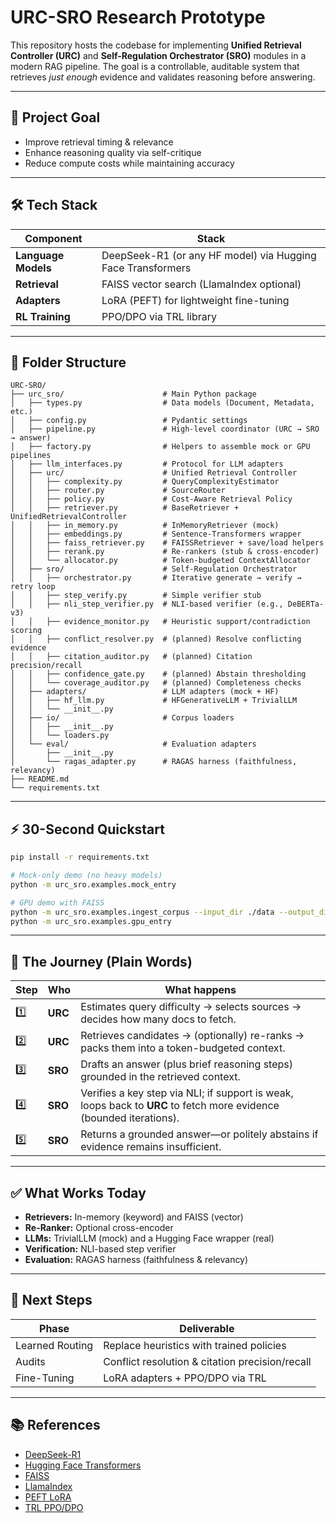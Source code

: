 # URC-SRO Research Prototype

This repository hosts the codebase for implementing **Unified Retrieval Controller (URC)** and **Self-Regulation Orchestrator (SRO)** modules in a modern RAG pipeline.
The goal is a controllable, auditable system that retrieves *just enough* evidence and validates reasoning before answering.

---

## 📌 Project Goal

* Improve retrieval timing & relevance
* Enhance reasoning quality via self-critique
* Reduce compute costs while maintaining accuracy

---

## 🛠 Tech Stack

| **Component**       | **Stack**                                                   |
| ------------------- | ----------------------------------------------------------- |
| **Language Models** | DeepSeek-R1 (or any HF model) via Hugging Face Transformers |
| **Retrieval**       | FAISS vector search (LlamaIndex optional)                   |
| **Adapters**        | LoRA (PEFT) for lightweight fine-tuning                     |
| **RL Training**     | PPO/DPO via TRL library                                     |

---

## 📂 Folder Structure

```
URC-SRO/
├── urc_sro/                      # Main Python package
│   ├── types.py                  # Data models (Document, Metadata, etc.)
│   ├── config.py                 # Pydantic settings
│   ├── pipeline.py               # High-level coordinator (URC → SRO → answer)
│   ├── factory.py                # Helpers to assemble mock or GPU pipelines
│   ├── llm_interfaces.py         # Protocol for LLM adapters
│   ├── urc/                      # Unified Retrieval Controller
│   │   ├── complexity.py         # QueryComplexityEstimator
│   │   ├── router.py             # SourceRouter
│   │   ├── policy.py             # Cost-Aware Retrieval Policy
│   │   ├── retriever.py          # BaseRetriever + UnifiedRetrievalController
│   │   ├── in_memory.py          # InMemoryRetriever (mock)
│   │   ├── embeddings.py         # Sentence-Transformers wrapper
│   │   ├── faiss_retriever.py    # FAISSRetriever + save/load helpers
│   │   ├── rerank.py             # Re-rankers (stub & cross-encoder)
│   │   └── allocator.py          # Token-budgeted ContextAllocator
│   ├── sro/                      # Self-Regulation Orchestrator
│   │   ├── orchestrator.py       # Iterative generate → verify → retry loop
│   │   ├── step_verify.py        # Simple verifier stub
│   │   ├── nli_step_verifier.py  # NLI-based verifier (e.g., DeBERTa-v3)
│   │   ├── evidence_monitor.py   # Heuristic support/contradiction scoring
│   │   ├── conflict_resolver.py  # (planned) Resolve conflicting evidence
│   │   ├── citation_auditor.py   # (planned) Citation precision/recall
│   │   ├── confidence_gate.py    # (planned) Abstain thresholding
│   │   └── coverage_auditor.py   # (planned) Completeness checks
│   ├── adapters/                 # LLM adapters (mock + HF)
│   │   ├── hf_llm.py             # HFGenerativeLLM + TrivialLLM
│   │   └── __init__.py
│   ├── io/                       # Corpus loaders
│   │   ├── __init__.py
│   │   └── loaders.py
│   └── eval/                     # Evaluation adapters
│       ├── __init__.py
│       └── ragas_adapter.py      # RAGAS harness (faithfulness, relevancy)
├── README.md
└── requirements.txt
```

---

## ⚡ 30-Second Quickstart

```bash
pip install -r requirements.txt

# Mock-only demo (no heavy models)
python -m urc_sro.examples.mock_entry

# GPU demo with FAISS
python -m urc_sro.examples.ingest_corpus --input_dir ./data --output_dir ./faiss_store
python -m urc_sro.examples.gpu_entry
```

---

## 🧭 The Journey (Plain Words)

| **Step** | **Who** | **What happens**                                                                                                    |
| -------- | ------- | ------------------------------------------------------------------------------------------------------------------- |
| 1️⃣      | **URC** | Estimates query difficulty → selects sources → decides how many docs to fetch.                                      |
| 2️⃣      | **URC** | Retrieves candidates → (optionally) re-ranks → packs them into a token-budgeted context.                            |
| 3️⃣      | **SRO** | Drafts an answer (plus brief reasoning steps) grounded in the retrieved context.                                    |
| 4️⃣      | **SRO** | Verifies a key step via NLI; if support is weak, loops back to **URC** to fetch more evidence (bounded iterations). |
| 5️⃣      | **SRO** | Returns a grounded answer—or politely abstains if evidence remains insufficient.                                    |

---

## ✅ What Works Today

* **Retrievers:** In-memory (keyword) and FAISS (vector)
* **Re-Ranker:** Optional cross-encoder
* **LLMs:** TrivialLLM (mock) and a Hugging Face wrapper (real)
* **Verification:** NLI-based step verifier
* **Evaluation:** RAGAS harness (faithfulness & relevancy)

---

## 🔮 Next Steps

| **Phase**       | **Deliverable**                                 |
| --------------- | ----------------------------------------------- |
| Learned Routing | Replace heuristics with trained policies        |
| Audits          | Conflict resolution & citation precision/recall |
| Fine-Tuning     | LoRA adapters + PPO/DPO via TRL                 |

---

## 📚 References

* [DeepSeek-R1](https://huggingface.co/deepseek-ai)
* [Hugging Face Transformers](https://huggingface.co/docs/transformers)
* [FAISS](https://github.com/facebookresearch/faiss)
* [LlamaIndex](https://docs.llamaindex.ai/)
* [PEFT LoRA](https://huggingface.co/docs/peft)
* [TRL PPO/DPO](https://huggingface.co/docs/trl)

